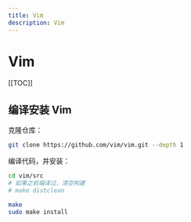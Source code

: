 ```yaml
---
title: Vim
description: Vim
---
```


# Vim

[[TOC]]

## 编译安装 Vim

克隆仓库：

```bash
git clone https://github.com/vim/vim.git --depth 1
```

编译代码，并安装：

```bash
cd vim/src
# 如果之前编译过，清空构建
# make distclean

make
sudo make install
```
